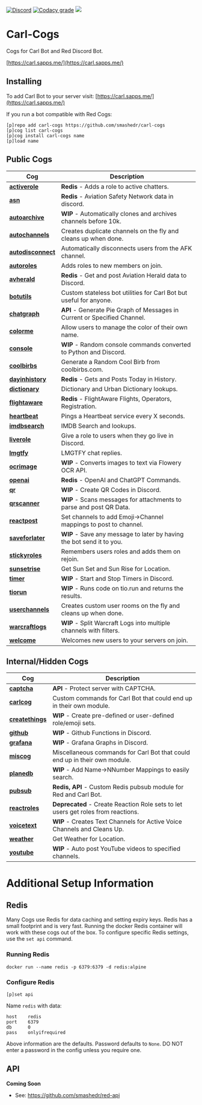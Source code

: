 [![Discord](https://img.shields.io/discord/899171661457293343?color=7289da&label=discord&logo=discord&logoColor=white&style=plastic)](https://discord.gg/wXy6m2X8wY)
[![Codacy grade](https://img.shields.io/codacy/grade/439cde1e5a5b4c649beca9b27ec108aa?logo=codacy&style=plastic)](https://app.codacy.com/gh/smashedr/carl-cogs/dashboard)
[![](https://repository-images.githubusercontent.com/422749366/a8e0e86a-fcdf-42f4-a5f8-63946c0cd272)](https://carl.sapps.me/)
# Carl-Cogs

Cogs for Carl Bot and Red Discord Bot.

[https://carl.sapps.me/](https://carl.sapps.me/)

## Installing

To add Carl Bot to your server visit: [https://carl.sapps.me/](https://carl.sapps.me/)

If you run a bot compatible with Red Cogs:

```text
[p]repo add carl-cogs https://github.com/smashedr/carl-cogs
[p]cog list carl-cogs
[p]cog install carl-cogs name
[p]load name
```

## Public Cogs

| Cog                                  | Description                                                               |
|--------------------------------------|---------------------------------------------------------------------------|
| **[activerole](activerole)**         | **Redis** - Adds a role to active chatters.                               |
| **[asn](asn)**                       | **Redis** - Aviation Safety Network data in discord.                      |
| **[autoarchive](autoarchive)**       | **WIP** - Automatically clones and archives channels before 10k.          |
| **[autochannels](autochannels)**     | Creates duplicate channels on the fly and cleans up when done.            |
| **[autodisconnect](autodisconnect)** | Automatically disconnects users from the AFK channel.                     |
| **[autoroles](autoroles)**           | Adds roles to new members on join.                                        |
| **[avherald](avherald)**             | **Redis** - Get and post Aviation Herald data to Discord.                 |
| **[botutils](botutils)**             | Custom stateless bot utilities for Carl Bot but useful for anyone.        |
| **[chatgraph](chatgraph)**           | **API** - Generate Pie Graph of Messages in Current or Specified Channel. |
| **[colorme](colorme)**               | Allow users to manage the color of their own name.                        |
| **[console](console)**               | **WIP** - Random console commands converted to Python and Discord.        |
| **[coolbirbs](coolbirbs)**           | Generate a Random Cool Birb from coolbirbs.com.                           |
| **[dayinhistory](dayinhistory)**     | **Redis** - Gets and Posts Today in History.                              |
| **[dictionary](dictionary)**         | Dictionary and Urban Dictionary lookups.                                  |
| **[flightaware](flightaware)**       | **Redis** - FlightAware Flights, Operators, Registration.                 |
| **[heartbeat](heartbeat)**           | Pings a Heartbeat service every X seconds.                                |
| **[imdbsearch](imdbsearch)**         | IMDB Search and lookups.                                                  |
| **[liverole](liverole)**             | Give a role to users when they go live in Discord.                        |
| **[lmgtfy](lmgtfy)**                 | LMGTFY chat replies.                                                      |
| **[ocrimage](ocrimage)**             | **WIP** - Converts images to text via Flowery OCR API.                    |
| **[openai](openai)**                 | **Redis** - OpenAI and ChatGPT Commands.                                  |
| **[qr](qr)**                         | **WIP** - Create QR Codes in Discord.                                     |
| **[qrscanner](qrscanner)**           | **WIP** - Scans messages for attachments to parse and post QR Data.       |
| **[reactpost](reactpost)**           | Set channels to add Emoji->Channel mappings to post to channel.           |
| **[saveforlater](saveforlater)**     | **WIP** - Save any message to later by having the bot send it to you.     |
| **[stickyroles](stickyroles)**       | Remembers users roles and adds them on rejoin.                            |
| **[sunsetrise](sunsetrise)**         | Get Sun Set and Sun Rise for Location.                                    |
| **[timer](timer)**                   | **WIP** - Start and Stop Timers in Discord.                               |
| **[tiorun](tiorun)**                 | **WIP** - Runs code on tio.run and returns the results.                   |
| **[userchannels](userchannels)**     | Creates custom user rooms on the fly and cleans up when done.             |
| **[warcraftlogs](warcraftlogs)**     | **WIP** - Split Warcraft Logs into multiple channels with filters.        |
| **[welcome](welcome)**               | Welcomes new users to your servers on join.                               |

## Internal/Hidden Cogs

| Cog                              | Description                                                                       |
|----------------------------------|-----------------------------------------------------------------------------------|
| **[captcha](captcha)**           | **API** - Protect server with CAPTCHA.                                            |
| **[carlcog](carlcog)**           | Custom commands for Carl Bot that could end up in their own module.               |
| **[createthings](createthings)** | **WIP** - Create pre-defined or user-defined role/emoji sets.                     |
| **[github](github)**             | **WIP** - Github Functions in Discord.                                            |
| **[grafana](grafana)**           | **WIP** - Grafana Graphs in Discord.                                              |
| **[miscog](miscog)**             | Miscellaneous commands for Carl Bot that could end up in their own module.        |
| **[planedb](planedb)**           | **WIP** - Add Name->NNumber Mappings to easily search.                            |
| **[pubsub](pubsub)**             | **Redis, API** - Custom Redis pubsub module for Red and Carl Bot.                 |
| **[reactroles](reactroles)**     | **Deprecated** - Create Reaction Role sets to let users get roles from reactions. |
| **[voicetext](voicetext)**       | **WIP** - Creates Text Channels for Active Voice Channels and Cleans Up.          |
| **[weather](weather)**           | Get Weather for Location.                                                         |
| **[youtube](youtube)**           | **WIP** - Auto post YouTube videos to specified channels.                         |

# Additional Setup Information

## Redis

Many Cogs use Redis for data caching and setting expiry keys.
Redis has a small footprint and is very fast.
Running the docker Redis container will work with these cogs out of the box.
To configure specific Redis settings, use the `set api` command.

### Running Redis

```text
docker run --name redis -p 6379:6379 -d redis:alpine
```

### Configure Redis

```text
[p]set api
```

Name `redis` with data:
```text
host    redis
port    6379
db      0
pass    onlyifrequired
```

Above information are the defaults. Password defaults to `None`.
DO NOT enter a password in the config unless you require one.

## API

**Coming Soon**

*   See: https://github.com/smashedr/red-api
